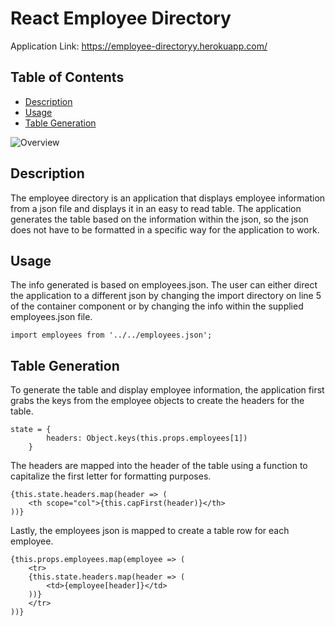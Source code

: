 # React Employee Directory

Application Link: https://employee-directoryy.herokuapp.com/

## Table of Contents
- [Description](#description)
- [Usage](#usage)
- [Table Generation](#table-generation)

![Overview](./readme_img/overview.gif)

## Description
The employee directory is an application that displays employee information from a json file and displays it in an easy to read table. The application generates the table based on the information within the json, so the json does not have to be formatted in a specific way for the application to work.

## Usage
The info generated is based on employees.json. The user can either direct the application to a different json by changing the import directory on line 5 of the container component or by changing the info within the supplied employees.json file. 

```
import employees from '../../employees.json';
```

## Table Generation
To generate the table and display employee information, the application first grabs the keys from the employee objects to create the headers for the table. 
```
state = {
        headers: Object.keys(this.props.employees[1])
    }
```
The headers are mapped into the header of the table using a function to capitalize the first letter for formatting purposes.
```
{this.state.headers.map(header => (
    <th scope="col">{this.capFirst(header)}</th>
))}
```
Lastly, the employees json is mapped to create a table row for each employee.
```
{this.props.employees.map(employee => (
    <tr>
    {this.state.headers.map(header => (
        <td>{employee[header]}</td>
    ))}
    </tr>
))}
```
